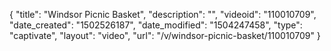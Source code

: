 {
    "title": "Windsor Picnic Basket",
    "description": "",
    "videoid": "110010709",
    "date_created": "1502526187",
    "date_modified": "1504247458",
    "type": "captivate",
    "layout": "video",
    "url": "\/v\/windsor-picnic-basket\/110010709"
}